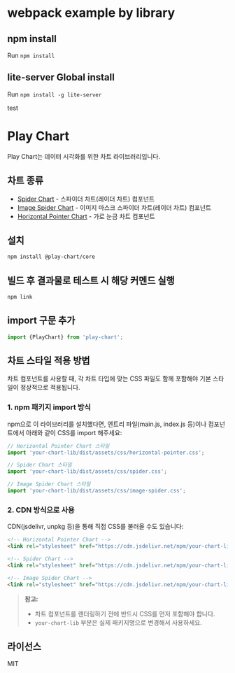 # webpack example by library

## npm install

Run `npm install`

## lite-server Global install

Run `npm install -g lite-server`

test

# Play Chart

Play Chart는 데이터 시각화를 위한 차트 라이브러리입니다.

## 차트 종류

- [Spider Chart](docs/spider-chart.md) - 스파이더 차트(레이더 차트) 컴포넌트
- [Image Spider Chart](docs/image-spider-chart.md) - 이미지 마스크 스파이더 차트(레이더 차트) 컴포넌트
- [Horizontal Pointer Chart](docs/horizontal-pointer-chart.md) - 가로 눈금 차트 컴포넌트

## 설치

```bash
npm install @play-chart/core
```

## 빌드 후 결과물로 테스트 시 해당 커멘드 실행
```bash
npm link
```

## import 구문 추가
```typescript
import {PlayChart} from 'play-chart';
```

## 차트 스타일 적용 방법

차트 컴포넌트를 사용할 때, 각 차트 타입에 맞는 CSS 파일도 함께 포함해야 기본 스타일이 정상적으로 적용됩니다.

### 1. npm 패키지 import 방식

npm으로 이 라이브러리를 설치했다면, 엔트리 파일(main.js, index.js 등)이나 컴포넌트에서 아래와 같이 CSS를 import 해주세요:

```js
// Horizontal Pointer Chart 스타일
import 'your-chart-lib/dist/assets/css/horizontal-pointer.css';

// Spider Chart 스타일
import 'your-chart-lib/dist/assets/css/spider.css';

// Image Spider Chart 스타일
import 'your-chart-lib/dist/assets/css/image-spider.css';
```

### 2. CDN 방식으로 사용

CDN(jsdelivr, unpkg 등)을 통해 직접 CSS를 불러올 수도 있습니다:

```html
<!-- Horizontal Pointer Chart -->
<link rel="stylesheet" href="https://cdn.jsdelivr.net/npm/your-chart-lib/dist/assets/css/horizontal-pointer.css">

<!-- Spider Chart -->
<link rel="stylesheet" href="https://cdn.jsdelivr.net/npm/your-chart-lib/dist/assets/css/spider.css">

<!-- Image Spider Chart -->
<link rel="stylesheet" href="https://cdn.jsdelivr.net/npm/your-chart-lib/dist/assets/css/image-spider.css">
```

> **참고:**
> - 차트 컴포넌트를 렌더링하기 전에 반드시 CSS를 먼저 포함해야 합니다.
> - `your-chart-lib` 부분은 실제 패키지명으로 변경해서 사용하세요.

## 라이선스

MIT
